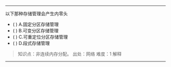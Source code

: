 ---
以下那种存储管理会产生内零头
- ( ) A.固定分区存储管理 
- ( ) B.可变分区存储管理 
- ( ) C.可重定位分区存储管理 
- ( ) D.段式存储管理

> 知识点：非连续内存分配。
> 出处：网络
> 难度：1
> 解释

---